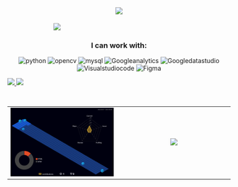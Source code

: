 <div align="center">
  <a href="https://github.com/Aryanutkarsh">
    <img src="Header profile.gif">
  </a>
</div>

<br>
<div align="Right">
  <a href="https://github.com/Aryanutkarsh">
    <img align="right" width="400" src="https://cdn.jsdelivr.net/gh/Aryanutkarsh/Aryanutkarsh/20230408_002623.png">
  </a>
</div>
<br>
<h3 align="center">I can work with:</h3>
<p align="center">
      <img src="https://www.vectorlogo.zone/logos/python/python-icon.svg" alt="python" width="55" height="55 >
  <img src="https://www.vectorlogo.zone/logos/webflow/webflow-icon.svg" alt="webflow" width="55" height="55">
   <img src="https://www.vectorlogo.zone/logos/opencv/opencv-icon.svg" alt="opencv" width="55" height="55">
      <img src="https://www.vectorlogo.zone/logos/mysql/mysql-icon.svg" alt="mysql" width="45" height="55">
  <img src="https://www.vectorlogo.zone/logos/google_analytics/google_analytics-icon.svg" alt="Googleanalytics" width="45" height="55"/>
  <img src="https://cdn.cdnlogo.com/logos/g/40/google-data-studio.svg" alt="Googledatastudio" width="45" height="55"/>
<img src="https://www.vectorlogo.zone/logos/visualstudio_code/visualstudio_code-icon.svg" alt="Visualstudiocode" width="45" height="55"/>
<img src="https://www.vectorlogo.zone/logos/figma/figma-icon.svg" alt="Figma" width="45" height="55"/>                                                                                                                                       
</p>

<p align="left">
  <a href="https://github.com/Aryanutkarsh">
  <img width="49.5%" src="https://github-readme-stats.vercel.app/api?username=Aryanutkarsh&theme=gruvbox&show_icons=true&hide_border=true&count_private=true" />
    <img width="49.5%" src="https://github-readme-streak-stats.herokuapp.com/?user=Aryanutkarsh&theme=gruvbox&hide_border=true" />
  </a>
</p>
<br>

<div align=Center>
<table>
    <td align="Left" width="600">
<img src="https://raw.githubusercontent.com/Aryanutkarsh/Aryanutkarsh/main/profile-3d-contrib/profile-night-view.svg">
<br>
 </td>
  <td align="Center" width="600">
<a href="https://github.com/Aryanutkarsh">
<img src = "https://cdn.jsdelivr.net/gh/Aryanutkarsh/Aryanutkarsh/cool.jpg" width = 400px>
</a>
<br>
</td>
</table>
</div>

<!---<div align ="center"><img width="150%" src="https://raw.githubusercontent.com/Aryanutkarsh/Aryanutkarsh/output/github-contribution-grid-snake.svg"></div>
--->
